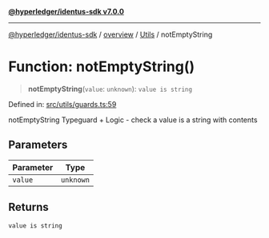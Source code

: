 [**@hyperledger/identus-sdk v7.0.0**](../../../../README.md)

***

[@hyperledger/identus-sdk](../../../../README.md) / [overview](../../../README.md) / [Utils](../README.md) / notEmptyString

# Function: notEmptyString()

> **notEmptyString**(`value`: `unknown`): `value is string`

Defined in: [src/utils/guards.ts:59](https://github.com/hyperledger/identus-edge-agent-sdk-ts/blob/96423ee84b124a31ce63036d9d623d1cb73a13c2/src/utils/guards.ts#L59)

notEmptyString
Typeguard + Logic - check a value is a string with contents

## Parameters

| Parameter | Type |
| ------ | ------ |
| `value` | `unknown` |

## Returns

`value is string`
